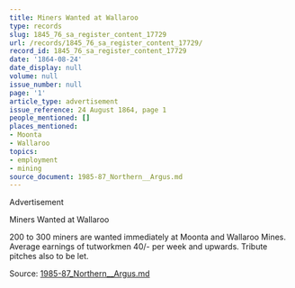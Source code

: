 ```yaml
---
title: Miners Wanted at Wallaroo
type: records
slug: 1845_76_sa_register_content_17729
url: /records/1845_76_sa_register_content_17729/
record_id: 1845_76_sa_register_content_17729
date: '1864-08-24'
date_display: null
volume: null
issue_number: null
page: '1'
article_type: advertisement
issue_reference: 24 August 1864, page 1
people_mentioned: []
places_mentioned:
- Moonta
- Wallaroo
topics:
- employment
- mining
source_document: 1985-87_Northern__Argus.md
---
```


Advertisement

Miners Wanted at Wallaroo

200 to 300 miners are wanted immediately at Moonta and Wallaroo Mines.  Average earnings of tutworkmen 40/- per week and upwards.  Tribute pitches also to be let.

Source: [1985-87_Northern__Argus.md](/downloads/markdown/1985-87_Northern__Argus.md)
